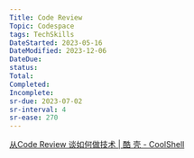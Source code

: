 ```yaml
---
Title: Code Review
Topic: Codespace
tags: TechSkills
DateStarted: 2023-05-16
DateModified: 2023-12-06
DateDue: 
status: 
Total: 
Completed: 
Incomplete: 
sr-due: 2023-07-02
sr-interval: 4
sr-ease: 270
---
```

[从Code Review 谈如何做技术 | 酷 壳 - CoolShell](https://coolshell.cn/articles/11432.html)

